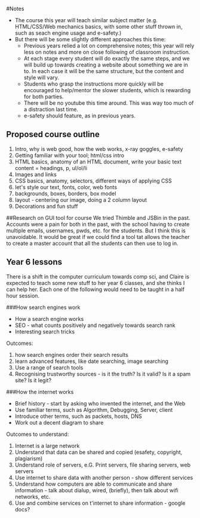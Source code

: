 #Notes
* The course this year will teach similar subject matter (e.g. HTML/CSS/Web mechanics basics, with some other stuff thrown in, such as seach engine usage and e-safety.)
* But there will be some slightly different approaches this time:
	* Previous years relied a lot on comprehensive notes; this year will rely less on notes and more on  close following of classroom instruction.
	* At each stage every student will do exactly the same steps, and we will build up towards creating a website about something we are in to. In each case it will be the same structure, but the content and style will vary.
	* Students who grasp the instructions more quickly will be encouraged to help/mentor the slower students, which is rewarding for both parties.
	* There will be no youtube this time around. This was way too much of a distraction last time.
	* e-safety should feature, as in previous years.

## Proposed course outline
1. Intro, why is web good, how the web works, x-ray goggles, e-safety
2. Getting familiar with your tool; html/css intro
3. HTML basics, anatomy of an HTML document, write your basic text content = headings, p, ul/ol/li
4. Images and links
5. CSS basics, anatomy, selectors, different ways of applying CSS
6. let's style our text, fonts, color, web fonts
7. backgrounds, boxes, borders, box model
8. layout - centering our image, doing a 2 column layout
9. Decorations and fun stuff 

##Research on GUI tool for course
We tried Thimble and JSBin in the past. Accounts were a pain for both in the past, with the school having to create multiple emails, usernames, pwds, etc. for the students. But I think this is unavoidable. It would be great if we could find a tool tat allows the teacher to create a master account that all the students can then use to log in.

## Year 6 lessons
There is a shift in the computer curriculum towards comp sci, and Claire is expected to teach some new stuff to her year 6 classes, and she thinks I can help her. Each one of the following would need to be taught in a half hour session.

###How search engines work

* How a search engine works
* SEO - what counts positively and negatively towards search rank
* Interesting search tricks

Outcomes:

1. how search engines order their search results
2. learn advanced features, like date searching, image searching
3. Use a range of search tools
4. Recognising trustworthy sources - is it the truth? Is it valid? Is it a spam site? Is it legit?

###How the internet works
* Brief history - start by asking who invented the internet, and the Web
* Use familiar terms, such as Algorithm, Debugging, Server, client
* Introduce other terms, such as packets, hosts, DNS
* Work out a decent diagram to share

Outcomes to understand:

1. Internet is a large network
2. Understand that data can be shared and copied (esafety, copyright, plagiarism)
3. Understand role of servers, e.G. Print servers, file sharing servers, web servers
4. Use internet to share data with another person - show different services
5. Understand how computers are able to communicate and share information - talk about dialup, wired, (briefly), then talk about wifi networks, etc.
6. Use and combine services on t'internet to share information - google docs? 